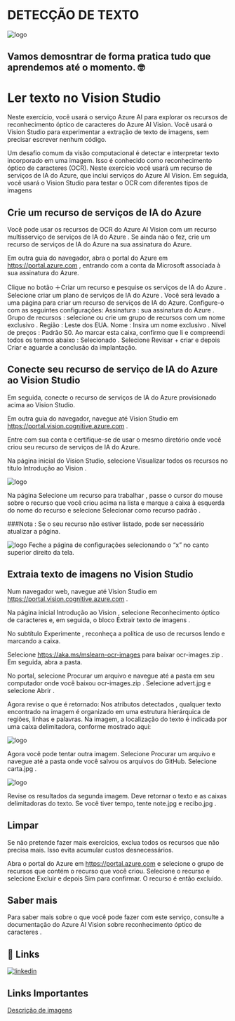 # DETECÇÃO DE TEXTO 
![logo](https://cloud.google.com/static/vision/docs/images/sign_text.png?hl=pt-br)


## Vamos demosntrar de forma pratica tudo que aprendemos até o momento. 🤓

# Ler texto no Vision Studio

Neste exercício, você usará o serviço Azure AI para explorar os recursos de reconhecimento óptico de caracteres do Azure AI Vision. Você usará o Vision Studio para experimentar a extração de texto de imagens, sem precisar escrever nenhum código.

Um desafio comum da visão computacional é detectar e interpretar texto incorporado em uma imagem. Isso é conhecido como reconhecimento óptico de caracteres (OCR). Neste exercício você usará um recurso de serviços de IA do Azure, que inclui serviços do Azure AI Vision. Em seguida, você usará o Vision Studio para testar o OCR com diferentes tipos de imagens

## Crie um recurso de serviços de IA do Azure

Você pode usar os recursos de OCR do Azure AI Vision com um recurso multisserviço de serviços de IA do Azure . Se ainda não o fez, crie um recurso de serviços de IA do Azure na sua assinatura do Azure.

Em outra guia do navegador, abra o portal do Azure em https://portal.azure.com , entrando com a conta da Microsoft associada à sua assinatura do Azure.

Clique no botão ＋Criar um recurso e pesquise os serviços de IA do Azure . Selecione criar um plano de serviços de IA do Azure . Você será levado a uma página para criar um recurso de serviços de IA do Azure. Configure-o com as seguintes configurações:
Assinatura : sua assinatura do Azure .
Grupo de recursos : selecione ou crie um grupo de recursos com um nome exclusivo .
Região : Leste dos EUA.
Nome : Insira um nome exclusivo .
Nível de preços : Padrão S0.
Ao marcar esta caixa, confirmo que li e compreendi todos os termos abaixo : Selecionado .
Selecione Revisar + criar e depois Criar e aguarde a conclusão da implantação.

## Conecte seu recurso de serviço de IA do Azure ao Vision Studio

Em seguida, conecte o recurso de serviços de IA do Azure provisionado acima ao Vision Studio.

Em outra guia do navegador, navegue até Vision Studio em https://portal.vision.cognitive.azure.com .

Entre com sua conta e certifique-se de usar o mesmo diretório onde você criou seu recurso de serviços de IA do Azure.

Na página inicial do Vision Studio, selecione Visualizar todos os recursos no título Introdução ao Vision .

![logo](https://microsoftlearning.github.io/mslearn-ai-fundamentals/Instructions/Labs/media/analyze-images-vision/vision-resources.png)

 Na página Selecione um recurso para trabalhar , passe o cursor do mouse sobre o recurso que você criou acima na lista e marque a caixa à esquerda do nome do recurso e selecione Selecionar como recurso padrão .

 ###Nota : Se o seu recurso não estiver listado, pode ser necessário atualizar a página.

![logo](https://microsoftlearning.github.io/mslearn-ai-fundamentals/Instructions/Labs/media/analyze-images-vision/default-resource.png)
Feche a página de configurações selecionando o “x” no canto superior direito da tela.

## Extraia texto de imagens no Vision Studio

Num navegador web, navegue até Vision Studio em https://portal.vision.cognitive.azure.com .

Na página inicial Introdução ao Vision , selecione Reconhecimento óptico de caracteres e, em seguida, o bloco Extrair texto de imagens .

No subtítulo Experimente , reconheça a política de uso de recursos lendo e marcando a caixa.

Selecione https://aka.ms/mslearn-ocr-images para baixar ocr-images.zip . Em seguida, abra a pasta.

No portal, selecione Procurar um arquivo e navegue até a pasta em seu computador onde você baixou ocr-images.zip . Selecione advert.jpg e selecione Abrir .

Agora revise o que é retornado:
Nos atributos detectados , qualquer texto encontrado na imagem é organizado em uma estrutura hierárquica de regiões, linhas e palavras.
Na imagem, a localização do texto é indicada por uma caixa delimitadora, conforme mostrado aqui:

![logo](https://microsoftlearning.github.io/mslearn-ai-fundamentals/Instructions/Labs/media/read-text-computer-vision/advert-bounding-boxes.jpg)

Agora você pode tentar outra imagem. Selecione Procurar um arquivo e navegue até a pasta onde você salvou os arquivos do GitHub. Selecione carta.jpg .

![logo](https://microsoftlearning.github.io/mslearn-ai-fundamentals/Instructions/Labs/media/read-text-computer-vision/letter.jpg)

Revise os resultados da segunda imagem. Deve retornar o texto e as caixas delimitadoras do texto. Se você tiver tempo, tente note.jpg e recibo.jpg .

## Limpar

Se não pretende fazer mais exercícios, exclua todos os recursos que não precisa mais. Isso evita acumular custos desnecessários.

Abra o portal do Azure em https://portal.azure.com e selecione o grupo de recursos que contém o recurso que você criou.
Selecione o recurso e selecione Excluir e depois Sim para confirmar. O recurso é então excluído.

## Saber mais

Para saber mais sobre o que você pode fazer com este serviço, consulte a documentação do Azure AI Vision sobre reconhecimento óptico de caracteres .

## 🔗 Links

[![linkedin](https://img.shields.io/badge/linkedin-0A66C2?style=for-the-badge&logo=linkedin&logoColor=white)](https://www.linkedin.com/in/leandro-virgilio-a1460a76/)

## Links Importantes

[Descrição de imagens](https://microsoftlearning.github.io/mslearn-ai-fundamentals/Instructions/Labs/03-image-analysis.html)



